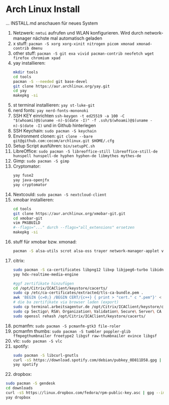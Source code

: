  # Arch Linux Install

... INSTALL.md anschauen für neues System

1. Netzwerk: `nmtui` aufrufen und WLAN konfigurieren. Wird durch network-manager nächste mal automatisch geladen
1. x stuff: `pacman -S xorg xorg-xinit nitrogen picom xmonad xmonad-contrib dmenu`
1. other stuff: `pacman -S git exa vivid pacman-contrib neofetch wget firefox chromium xpad`
1. yay installieren: 
   ```sh
   mkdir tools
   cd tools
   pacman -S --needed git base-devel
   git clone https://aur.archlinux.org/yay.git
   cd yay
   makepkg -si
   ```
1. st terminal installieren: `yay st-luke-git`
1. nerd fonts: `yay nerd-fonts-mononoki`
1. SSH KEY einrichten `ssh-keygen -t ed25519 -a 100 -C "$(whoami)@$(uname -n)-$(date -I)" -f .ssh/$(whoami)@$(uname -n)-$(date -I)` und in Github hinterlegen
1. SSH Keychain: `sudo pacman -S keychain`
1. Environment clonen: `git clone --bare git@github.com:cecom/archlinux.git $HOME/.cfg`
1. Setup Script ausführen: `bin/setupPC.sh`
1. LibreOffice: `sudo pacman -S libreoffice-still libreoffice-still-de hunspell hunspell-de hyphen hyphen-de libmythes mythes-de`
1. Gimp: `sudo pacman -S gimp`
1. Cryptomator: 
   ```sh
   yay fuse2
   yay java-openjfx
   yay cryptomator
   ```
1. Nextcould: `sudo pacman -S nextcloud-client`
1. xmobar installieren:
   ```sh
   cd tools
   git clone https://aur.archlinux.org/xmobar-git.git
   cd xmobar-git
   vim PKGBUILD
   #--flags="..." durch --flags="all_extensions" ersetzen
   makepkg -si  
   ```
1. stuff für xmobar bzw. xmonad:
   ```sh
   pacman -S alsa-utils scrot alsa-oss trayer network-manager-applet volumeicon xdotool
   ```
1. citrix:
   ```sh
   sudo pacman -S ca-certificates libpng12 libxp libjpeg6-turbo libidn11
   yay hdx-realtime-media-engine
   
   #ggf zertifikate hinzufügen
   cd /opt/Citrix/ICAClient/keystore/cacerts/
   sudo cp /etc/ca-certificates/extracted/tls-ca-bundle.pem .
   awk 'BEGIN {c=0;} /BEGIN CERT/{c++} { print > "cert." c ".pem"}' < tls-ca-bundle.pem
   # die ba zertifikate via browser laden (export)
   sudo cp terminal.arbeitsagentur.de /opt/Citrix/ICAClient/keystore/cacerts/terminal.arbeitsagentur.de.pem
   sudo cp Sectigo\ RSA\ Organization\ Validation\ Secure\ Server\ CA /opt/Citrix/ICAClient/keystore/cacerts/sectigo.pem
   sudo openssl rehash /opt/Citrix/ICAClient/keystore/cacerts/
   ```
1. pcmanfm: `sudo pacman -S pcmanfm-gtk3 file-roler`
1. pcmanfm thumbs: `sudo pacman -S tumbler poppler-glib ffmpegthumbnailer freetype2 libgsf raw-thumbnailer evince libgsf`
1. vlc: `sudo pacman -S vlc`
1. spotify: 
   ```sh
   sudo pacman -S libcurl-gnutls
   curl -sS https://download.spotify.com/debian/pubkey_0D811D58.gpg | gpg --import -
   yay spotify
   ```
 1. dropbox:
   ```sh
   sudo pacman -S gendesk
   cd downloads
   curl -sS https://linux.dropbox.com/fedora/rpm-public-key.asc | gpg --import -
   yay dropbox
   ```
